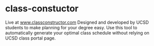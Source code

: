 # class-constuctor
Live at www.classconstructor.com Designed and developed by UCSD students to make planning for your degree easy. Use this tool to automatically generate your optimal class schedule without relying on UCSD class portal page.
